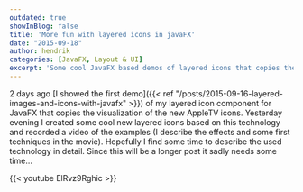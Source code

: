 ```yaml
---
outdated: true
showInBlog: false
title: 'More fun with layered icons in javaFX'
date: "2015-09-18"
author: hendrik
categories: [JavaFX, Layout & UI]
excerpt: 'Some cool JavaFX based demos of layered icons that copies the visualization of the new AppleTV icons.'
---
```

2 days ago [I showed the first demo]({{< ref "/posts/2015-09-16-layered-images-and-icons-with-javafx" >}}) of my layered icon component for JavaFX that copies the visualization of the new AppleTV icons. Yesterday evening I created some cool new layered icons based on this technology and recorded a video of the examples (I describe the effects and some first techniques in the movie). Hopefully I find some time to describe the used technology in detail. Since this will be a longer post it sadly needs some time...

{{< youtube ElRvz9Rghic >}}

